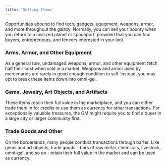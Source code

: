 ```yaml
---
title: 'Selling Items'
---
```


Opportunities abound to find tech, gadgets, equipment, weapons, armor, and more throughout the galaxy. Normally, you can
sell your bounty when you return to a civilized planet or spaceport, provided that you can find buyers, entrepreneurs, and
fencers interested in your loot.

### Arms, Armor, and Other Equipment
As a general rule, undamaged weapons, armor, and other equipment fetch half their cost when sold in a market. Weapons
and armor used by mercenaries are rarely in good enough condition to sell. Instead, you may opt to break these items down
into <nuxt-link to="/phb/rules/equipment#omni-gel">omni-gel</nuxt-link>.

### Gems, Jewelry, Art Objects, and Artifacts
These items retain their full value in the marketplace, and you can either trade them in for credits or use them as currency
for other transactions. For exceptionally valuable treasures, the GM might require you to find a buyer in a large city or
larger community first.

### Trade Goods and Other
On the borderlands, many people conduct transactions through barter. Like gems and art objects, trade goods - bars of
raw metal, chemicals, livestock, omni-gel, and so on - retain their full value in the market and can be used as currency.

<source-reference pages="62"></source-reference>
